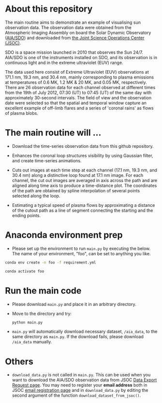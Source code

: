 # About this repository
The main routine aims to demonstrate an example of visualising sun observation data. The observation data were obtained from the Atmospheric Imaging Assembly on board the Solar Dynamic Observatory ([AIA/SDO](https://sdo.gsfc.nasa.gov/mission/instruments.php)) and downloaded from [the Joint Science Operations Center (JSOC)](http://jsoc.stanford.edu/).

SDO is a space mission launched in 2010 that observes the Sun 24/7. AIA/SDO is one of the instruments installed on SDO, and its observation is in continuous light and in the extreme ultraviolet (EUV) range.

The data used here consist of Extreme Ultraviolet (EUV) observations at 171.1 nm, 19.3 nm, and 30.4 nm, mainly corresponding to plasma emissions at temperatures of 0.6 MK, 1.2 MK & 20 MK, and 0.05 MK, respectively. There are 26 observation data for each channel observed at different times from the 19th of July 2012, 07:30 (UT) to 07:45 (UT) of the same day with approximately 30-second intervals. The field of view and the observation date were selected so that the spatial and temporal window capture an excellent example of off-limb flares and a series of 'coronal rains' as flows of plasma blobs.


# The main routine will ...

- Download the time-series observation data from this github repository.

- Enhances the coronal loop structures visibility by using Gaussian filter, and create time-series animations.

- Cuts out images at each time step at each channel (17.1 nm, 19.3 nm, and 30.4 nm) along a distinctive loop found  at 17.1 nm image. For each channel, the cut out images are averaged in axis across the path and are aligned along time axis to produce a time-distance plot. The coordinates of the path are obtained by spline interpolation of several points selected along the loop.

- Estimating a typical speed of plasma flows by approximating a distance of the cutout path as a line of segment connecting the starting and the ending points.


# Anaconda environment prep

- Please set up the environment to run ``` main.py ``` by executing the below. The name of your environment, "foo", can be set to anything you like.

```bash
conda env create -n foo -f requirement.yml
```
```bash
conda activate foo
```

# Run the main code
- Please download ``` main.py ``` and place it in an arbitrary directory.

- Move to the directory and try:
    ```bash
    python main.py
    ```

- ``` main.py ``` will automatically download necessary dataset, ``` /aia_data ```, to the same directory as ``` main.py ```. If the download fails, please download ``` /aia_data ``` manually.

# Others

- ``` download_data.py ``` is not called in ``` main.py ```. This can be used when you want to download the AIA/SDO observation data from  JSOC [Data Export Request page](http://jsoc.stanford.edu/ajax/exportdata.html?ds=aia.lev1_euv_12s). You may need to register your **email address** both in JSOC [email registration page](http://jsoc.stanford.edu/ajax/register_email_art.html) and in ``` download_data.py ``` by editing the second argument of the function ``` download_dataset_from_jsoc() ```.